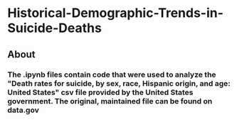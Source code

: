 # Historical-Demographic-Trends-in-Suicide-Deaths
## About
### The .ipynb files contain code that were used to analyze the "Death rates for suicide, by sex, race, Hispanic origin, and age: United States" csv file provided by the United States government. The original, maintained file can be found on data.gov

